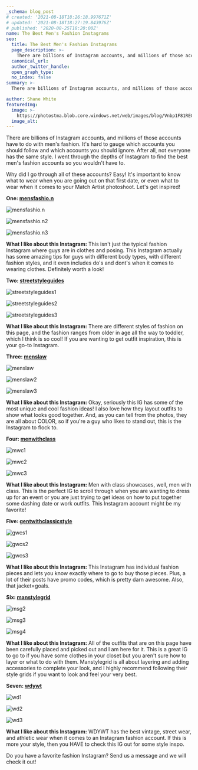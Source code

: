 ```yaml
---
_schema: blog_post
# created: '2021-08-18T18:26:18.997671Z'
# updated: '2021-08-18T18:27:19.843976Z'
# published: '2020-08-25T18:20:00Z'
name: The Best Men's Fashion Instagrams
seo:
  title: The Best Men's Fashion Instagrams
  page_description: >-
    There are billions of Instagram accounts, and millions of those accounts have to do with men's fashion. It's hard to gauge which accounts you should follow and which accounts you should ignore. After all, not everyone has the same style. I went through the depths of Instagram to find the best men's fashion accounts so you wouldn't have to.
  canonical_url:
  author_twitter_handle:
  open_graph_type:
  no_index: false
summary: >-
  There are billions of Instagram accounts, and millions of those accounts have to do with men's fashion. It's hard to gauge which accounts you should follow and which accounts you should ignore. After all, not everyone has the same style. I went through the depths of Instagram to find the best men's fashion accounts so you wouldn't have to.

author: Shane White
featuredImg:
  image: >-
    https://photostma.blob.core.windows.net/web/images/blog/Vnbp1F81REGfUVidZyTL.jpg
  image_alt:
---
```


<p>There are billions of Instagram accounts, and millions of those accounts have to do with men's fashion. It's hard to gauge which accounts you should follow and which accounts you should ignore. After all, not everyone has the same style. I went through the depths of Instagram to find the best men's fashion accounts so you wouldn't have to.</p>
<p>Why did I go through all of these accounts? Easy! It's important to know what to wear when you are going out on that first date, or even what to wear when it comes to your Match Artist photoshoot. Let's get inspired!</p>
<p><strong>One:<span>&nbsp;</span><a href="https://www.instagram.com/mensfashio.n" title="mensfashio.n">mensfashio.n</a></strong></p>
<p><img src="https://images.ctfassets.net/bebt4nn0cygp/3NXqFrZ7q1HhRczvf1XTfK/c2e481791a84ee8ed9193997a33b0102/mensfashio.n.png" alt="mensfashio.n" /></p>
<p><img src="https://images.ctfassets.net/bebt4nn0cygp/4Dy2CDaapV9ApJRnu4A2gR/8d5b80c3f15fc2cc0f4ce2c3af49c29f/mensfashio.n2.png" alt="mensfashio.n2" /></p>
<p><img src="https://images.ctfassets.net/bebt4nn0cygp/70YDTtTpkrMQSnsSXgy1L5/835a5ea9ff5f4d389561da4684b7a87d/mensfashio.n3.png" alt="mensfashio.n3" /></p>
<p><strong>What I like about this Instagram:</strong><span>&nbsp;</span>This isn't just the typical fashion Instagram where guys are in clothes and posing. This Instagram actually has some amazing tips for guys with different body types, with different fashion styles, and it even includes do's and dont's when it comes to wearing clothes. Definitely worth a look!</p>
<p><strong>Two:<span>&nbsp;</span><a href="https://www.instagram.com/streetstyleguides" title="streetstyleguides">streetstyleguides</a></strong></p>
<p><img src="https://images.ctfassets.net/bebt4nn0cygp/2T6OBl09Shb09RO9qGuA3h/8be89f8ba68473f47eb2971c139ebca9/streetstyleguides1.png" alt="streetstyleguides1" /></p>
<p><img src="https://images.ctfassets.net/bebt4nn0cygp/5gW9YDw1MTeQOBTMWdgR3a/ed277da3d645baecec592b6db5bb065b/streetstyleguides2.png" alt="streetstyleguides2" /></p>
<p><img src="https://images.ctfassets.net/bebt4nn0cygp/56qYCBpPmqIMMEFMxvN8Zc/2eb82976929cd81f3db3699df87c2209/streetstyleguides3.png" alt="streetstyleguides3" /></p>
<p><strong>What I like about this Instagram:</strong><span>&nbsp;</span>There are different styles of fashion on this page, and the fashion ranges from older in age all the way to toddler, which I think is so cool! If you are wanting to get outfit inspiration, this is your go-to Instagram.</p>
<p><strong>Three:<span>&nbsp;</span><a href="https://www.instagram.com/menslaw" title="menslaw">menslaw</a></strong></p>
<p><img src="https://images.ctfassets.net/bebt4nn0cygp/3oKgsPLctIuDzsI5IP2zoo/d98256abb11a454d587975f448281989/menslaw.png" alt="menslaw" /></p>
<p><img src="https://images.ctfassets.net/bebt4nn0cygp/5A6qWotwfYmSBHOmS4BfGv/0c5b461cba6178e822387e21f3eddb63/menslaw2.png" alt="menslaw2" /></p>
<p><img src="https://images.ctfassets.net/bebt4nn0cygp/6GmIyGekD9HGBRx4p4dNE4/566f196139e7d522b833b0b166b0d3e1/menslaw3.png" alt="menslaw3" /></p>
<p><strong>What I like about this Instagram:</strong><span>&nbsp;</span>Okay, seriously this IG has some of the most unique and cool fashion ideas! I also love how they layout outfits to show what looks good together. And, as you can tell from the photos, they are all about COLOR, so if you're a guy who likes to stand out, this is the Instagram to flock to.</p>
<p><strong>Four:<span>&nbsp;</span><a href="https://www.instagram.com/menwithclass" title="menwithclass">menwithclass</a></strong></p>
<p><img src="https://images.ctfassets.net/bebt4nn0cygp/3Vu5vjdHDzWIB0WjeEovfR/6d3070e04a4424b5fd8ea80f74b86675/mwc1.png" alt="mwc1" /></p>
<p><img src="https://images.ctfassets.net/bebt4nn0cygp/6ppkgF84hL6TPKe2gsngh3/5673e9c0c14aad9f5def8b1265aa0106/mwc2.png" alt="mwc2" /></p>
<p><img src="https://images.ctfassets.net/bebt4nn0cygp/5Oe0GHszKsJQyPtHacm2XT/cfe08503a9f9675728e5a33d84c5c739/mwc3.png" alt="mwc3" /></p>
<p><strong>What I like about this Instagram:</strong><span>&nbsp;</span>Men with class showcases, well, men with class. This is the perfect IG to scroll through when you are wanting to dress up for an event or you are just trying to get ideas on how to put together some dashing date or work outfits. This Instagram account might be my favorite!</p>
<p><strong>Five:<span>&nbsp;</span><a href="https://www.instagram.com/gentwithclassicstyle" title="gentwithclassicstyle">gentwithclassicstyle</a></strong></p>
<p><img src="https://images.ctfassets.net/bebt4nn0cygp/2m2dSk8DYsQxMxn6zxhQKp/f652eca17460545e5dc5f7f61337b9c2/gwcs1.png" alt="gwcs1" /></p>
<p><img src="https://images.ctfassets.net/bebt4nn0cygp/2cl6442Z2Q7okebTVhoUm8/5e256f347d58047a019c8af66641536e/gwcs2.png" alt="gwcs2" /></p>
<p><img src="https://images.ctfassets.net/bebt4nn0cygp/3x0lTJjXnSosDFW51hvZLr/fedf54b8d8d84ba1a4a92a804890ab7f/gwcs3.png" alt="gwcs3" /></p>
<p><strong>What I like about this Instagram:</strong><span>&nbsp;</span>This Instagram has individual fashion pieces and lets you know exactly where to go to buy those pieces. Plus, a lot of their posts have promo codes, which is pretty darn awesome. Also, that jacket=goals.</p>
<p><strong>Six:<span>&nbsp;</span><a href="https://www.instagram.com/manstylegrid" title="manstylegrid">manstylegrid</a></strong></p>
<p><img src="https://images.ctfassets.net/bebt4nn0cygp/59jqEoh01tDNNmxeavsHU5/3c3d5760192ef7543179dbff7a63c45e/msg2.png" alt="msg2" /></p>
<p><img src="https://images.ctfassets.net/bebt4nn0cygp/9ZbMjZyXqtGKO2p6FGHGL/25dc92991a8202b53fb16718f0dc3ef7/msg3.png" alt="msg3" /></p>
<p><img src="https://images.ctfassets.net/bebt4nn0cygp/5S8hmwBhaAVvXDDDCHkW1M/2b42cffa925b6ef8fbbf23122a980ccd/msg4.png" alt="msg4" /></p>
<p><strong>What I like about this Instagram:</strong><span>&nbsp;</span>All of the outfits that are on this page have been carefully placed and picked out and I am here for it. This is a great IG to go to if you have some clothes in your closet but you aren't sure how to layer or what to do with them. Manstylegrid is all about layering and adding accessories to complete your look, and I highly recommend following their style grids if you want to look and feel your very best.</p>
<p><strong>Seven:<span>&nbsp;</span><a href="https://www.instagram.com/wdywt" title="wdywt">wdywt</a></strong></p>
<p><img src="https://images.ctfassets.net/bebt4nn0cygp/1SgYOxNGIm0obrEjur8sWV/8fd8e299fe56cdd7b5b1cacf3d9270b5/wd1.png" alt="wd1" /></p>
<p><img src="https://images.ctfassets.net/bebt4nn0cygp/3NaLNpdnC4qzUbO7mEviP8/6e2439a3892471eb1a9689e46506e76f/wd2.png" alt="wd2" /></p>
<p><img src="https://images.ctfassets.net/bebt4nn0cygp/6tfLgfarWkcVBkzRmILwGf/438b181dd80344ac36897e7e58ab854d/wd3.png" alt="wd3" /></p>
<p><strong>What I like about this Instagram:</strong><span>&nbsp;</span>WDYWT has the best vintage, street wear, and athletic wear when it comes to an Instagram fashion account. If this is more your style, then you HAVE to check this IG out for some style inspo.</p>
<p>Do you have a favorite fashion Instagram? Send us a message and we will check it out!</p>
